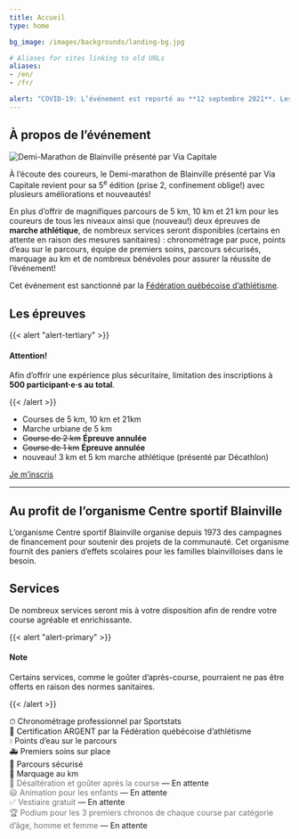 ```yaml
---
title: Accueil
type: home

bg_image: /images/backgrounds/landing-bg.jpg

# Aliases for sites linking to old URLs
aliases:
- /en/
- /fr/

alert: "COVID-19: L’événement est reporté au **12 septembre 2021**. Les personnes inscrites recevront des instructions par courriel."
---
```



## À propos de l’événement

![Demi-Marathon de Blainville présenté par Via Capitale](/images/logo-large.png)

À l’écoute des coureurs, le Demi-marathon de Blainville présenté par Via Capitale revient pour sa 5<sup>e</sup> édition (prise 2, confinement oblige!) avec plusieurs améliorations et nouveautés!

En plus d’offrir de magnifiques parcours de 5 km, 10 km et 21 km pour les coureurs de tous les niveaux ainsi que (nouveau!) deux épreuves de **marche athlétique**, de nombreux services seront disponibles (certains en attente en raison des mesures sanitaires) : chronométrage par puce, points d’eau sur le parcours, équipe de premiers soins, parcours sécurisés, marquage au km et de nombreux bénévoles pour assurer la réussite de l’événement!

Cet événement est sanctionné par la [Fédération québécoise d’athlétisme](https://athletisme-quebec.ca/).

## Les épreuves


{{< alert "alert-tertiary" >}}

#### Attention!


Afin d’offrir une expérience plus sécuritaire, limitation des inscriptions à **500 participant·e·s au total**.

{{< /alert >}}


- Courses de 5 km, 10 km et 21km
- Marche urbiane de 5 km
- ~~Course de 2 km~~ **Épreuve annulée**
- ~~Course de 1 km~~ **Épreuve annulée**
- <span class="badge badge-primary text-uppercase small d-inline">nouveau!</span> 3 km et 5 km marche athlétique (présenté par Décathlon)

<a class="btn btn-block btn-secondary my-2" href="/inscription">Je m’inscris</a>


---

## Au profit de l’organisme Centre sportif Blainville

L’organisme Centre sportif Blainville organise depuis 1973 des campagnes de financement pour soutenir des projets de la communauté.
Cet organisme fournit des paniers d’effets scolaires pour les familles blainvilloises dans le besoin.

## Services

De nombreux services seront mis à votre disposition afin de rendre votre course agréable et enrichissante.

{{< alert "alert-primary" >}}

#### Note

Certains services, comme le goûter d’après-course, pourraient ne pas être offerts en raison des normes sanitaires.

{{< /alert >}}

⏱ Chronométrage professionnel par Sportstats  
🥈 Certification ARGENT par la Fédération québécoise d’athlétisme  
💧 Points d’eau sur le parcours  
🚑 Premiers soins sur place  
🚧 Parcours sécurisé  
🏁 Marquage au km  
<span style="opacity:0.6">🍎 Désaltération et goûter après la course</span> — En attente  
<span style="opacity:0.6">😃 Animation pour les enfants</span> — En attente  
<span style="opacity:0.6">✅ Vestiaire gratuit</span> — En attente  
<span style="opacity:0.6">🏆 Podium pour les 3 premiers chronos de chaque course par catégorie d’âge, homme et femme</span> — En attente

